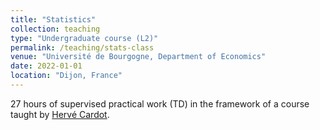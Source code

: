 ```yaml
---
title: "Statistics"
collection: teaching
type: "Undergraduate course (L2)"
permalink: /teaching/stats-class
venue: "Université de Bourgogne, Department of Economics"
date: 2022-01-01
location: "Dijon, France"
---
```


27 hours of supervised practical work (TD) in the framework of a course taught by [Hervé Cardot](https://cardot.perso.math.cnrs.fr).
